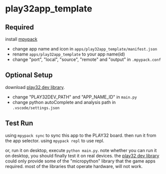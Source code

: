 # play32app_template

## Required 
install [mpypack](https://github.com/Dreagonmon/mpypack)
- change app name and icon in ``` apps/play32app_template/manifest.json ```
- rename ``` apps/play32app_template ``` to your app name(id)
- change "port", "local", "source", "remote" and "output" in ``` .mpypack.conf ```

## Optional Setup
download [play32 dev library](https://github.com/Icy-Rime/play32-dev).

- change "PLAY32DEV_PATH" and "APP_NAME_ID" in ``` main.py ```
- change python autoComplete and analysis path in ``` .vscode/settings.json ```

## Test Run
using ``` mpypack sync ``` to sync this app to the PLAY32 board. then run it from the app selector. using ``` mpypack repl ``` to use repl.

or, run it on desktop, execute ``` python main.py ```. note whether you can run it on desktop, you should finally test it on real devices. the [play32 dev library](https://github.com/Icy-Rime/play32-dev) could only provide some of the "micropython" library that the game apps required. most of the libraries that operate hardware, will not work.
